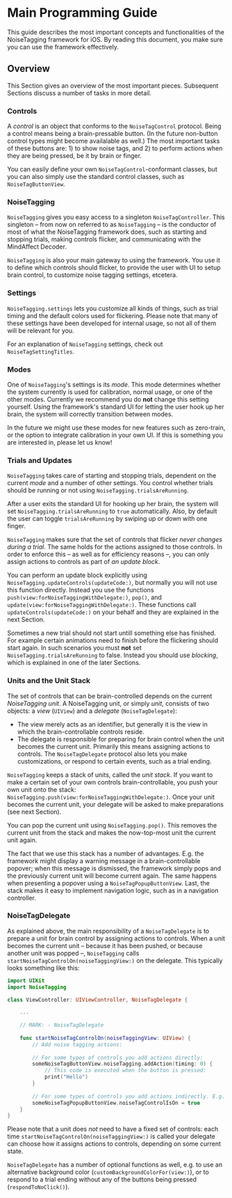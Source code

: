 # Main Programming Guide

This guide describes the most important concepts and functionalities of the NoiseTagging framework for iOS. By reading this document, you make sure you can use the framework effectively. 


## Overview

This Section gives an overview of the most important pieces. Subsequent Sections discuss a number of tasks in more detail. 


### Controls

A _control_ is an object that conforms to the `NoiseTagControl` protocol. Being a control means being a brain-pressable button. (In the future non-button control types might become availalable as well.) The most important tasks of these buttons are: 1) to show noise tags, and 2) to perform actions when they are being pressed, be it by brain or finger. 

You can easily define your own `NoiseTagControl`-conformant classes, but you can also simply use the standard control classes, such as `NoiseTagButtonView`. 


### NoiseTagging

`NoiseTagging` gives you easy access to a singleton `NoiseTagController`. This singleton – from now on referred to as `NoiseTagging` – is the conductor of most of what the NoiseTagging framework does, such as starting and stopping trials, making controls flicker, and communicating with the MindAffect Decoder.

`NoiseTagging` is also your main gateway to using the framework. You use it to define which controls should flicker, to provide  the user with UI to setup brain control, to customize noise tagging settings, etcetera. 


### Settings

`NoiseTagging.settings` lets you customize all kinds of things, such as trial timing and the default colors used for flickering. Please note that many of these settings have been developed for internal usage, so not all of them will be relevant for you.

For an explanation of `NoiseTagging` settings, check out `NoiseTagSettingTitles`. 


### Modes

One of `NoiseTagging`'s settings is its *mode*. This mode determines whether the system currently is used for calibration, normal usage, or one of the other modes. Currently we recommend you do **not** change this setting yourself. Using the framework's standard UI for letting the user hook up her brain, the system will correctly transition between modes. 

In the future we might use these modes for new features such as zero-train, or the option to integrate calibration in your own UI. If this is something you are interested in, please let us know!


### Trials and Updates

`NoiseTagging` takes care of starting and stopping trials, dependent on the current *mode* and a number of other settings. You control whether trials should be running or not using `NoiseTagging.trialsAreRunning`. 

After a user exits the standard UI for hooking up her brain, the system will set `NoiseTagging.trialsAreRunning` to `true` automatically. Also, by default the user can toggle `trialsAreRunning` by swiping up or down with one finger. 

`NoiseTagging` makes sure that the set of controls that flicker *never changes during a trial*. The same holds for the actions assigned to those controls. In order to enforce this – as well as for efficiency reasons –, you can only assign actions to controls as part of *an update block*. 

You can perform an update block explicitly using `NoiseTagging.updateControls(updateCode:)`, but normally you will not use this function directly. Instead you use the functions `push(view:forNoiseTaggingWithDelegate:)`, `pop()`, and `update(view:forNoiseTaggingWithDelegate:)`. These functions call `updateControls(updateCode:)` on your behalf and they are explained in the next Section.

Sometimes a new trial should not start untill something else has finished. For example certain animations need to finish before the flickering should start again. In such scenarios you must **not** set `NoiseTagging.trialsAreRunning` to false. Instead you should use *blocking*, which is explained in one of the later Sections. 


### Units and the Unit Stack

The set of controls that can be brain-controlled depends on the current *NoiseTagging unit*. A NoiseTagging unit, or simply *unit*, consists of two objects: a *view* (`UIView`) and a *delegate* (`NoiseTagDelegate`):

- The view merely acts as an identifier, but generally it is the view in which the brain-controllable controls reside. 
- The delegate is responsible for preparing for brain control when the unit becomes the current unit. Primarily this means assigning actions to controls. The `NoiseTagDelegate` protocol also lets you make customizations, or respond to certain events, such as a trial ending. 

`NoiseTagging` keeps a stack of units, called the *unit stack*. If you want to make a certain set of your own controls brain-controllable, you push your own unit onto the stack: `NoiseTagging.push(view:forNoiseTaggingWithDelegate:)`. Once your unit becomes the current unit, your delegate will be asked to make preparations (see next Section).

You can pop the current unit using `NoiseTagging.pop()`. This removes the current unit from the stack and makes the now-top-most unit the current unit again. 

The fact that we use this stack has a number of advantages. E.g. the framework might display a warning message in a brain-controllable popover; when this message is dismissed, the framework simply pops and the previously current unit will become current again. The same happens when presenting a popover using a `NoiseTagPopupButtonView`. Last, the stack makes it easy to implement navigation logic, such as in a navigation controller. 


### NoiseTagDelegate

As explained above, the main responsibility of a `NoiseTagDelegate` is to prepare a unit for brain control by assigning actions to controls. When a unit becomes the current unit – because it has been pushed, or because another unit was popped –, `NoiseTagging` calls `startNoiseTagControlOn(noiseTaggingView:)` on the delegate. This typically looks something like this:

```Swift
import UIKit
import NoiseTagging

class ViewController: UIViewController, NoiseTagDelegate {

	...
	
	// MARK: - NoiseTagDelegate
	
	func startNoiseTagControlOn(noiseTaggingView: UIView) {
		// Add noise tagging actions:
		
		// For some types of controls you add actions directly:
		someNoiseTagButtonView.noiseTagging.addAction(timing: 0) {
			// This code is executed when the button is pressed:
			print("Hello")
		}
		
		// For some types of controls you add actions indirectly. E.g. a NoiseTagPopupButtonView's action always is the same and you only need to enable brain control on it:
		someNoiseTagPopupButtonView.noiseTagControlIsOn = true
	}
}
```

Please note that a unit does *not* need to have a fixed set of controls: each time `startNoiseTagControlOn(noiseTaggingView:)` is called your delegate can choose how it assigns actions to controls, depending on some current state. 

`NoiseTagDelegate` has a number of optional functions as well, e.g. to use an alternative background color (`customBackgroundColorFor(view:)`), or to respond to a trial ending without any of the buttons being pressed (`respondToNoClick()`).
